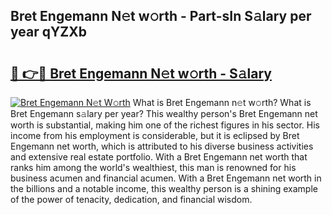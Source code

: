 ## Bret Engemann N𝚎t w𝚘rth - Part-sIn S𝚊lary per year qYZXb

# <h2><a href="http://gc2hgvz.nevu.top/?p=Bret+Engemann">🔗 👉🔴 Bret Engemann N𝚎t w𝚘rth - S𝚊lary</a></h2>

[![Bret Engemann N𝚎t W𝚘rth](https://i.imgur.com/Oavwk0R.jpeg)](http://gc2hgvz.nevu.top/?p=Bret+Engemann)
What is Bret Engemann n𝚎t w𝚘rth? What is Bret Engemann s𝚊lary per year?
This wealthy person's Bret Engemann net worth is substantial, making him one of the richest figures in his sector. His income from his employment is considerable, but it is eclipsed by Bret Engemann net worth, which is attributed to his diverse business activities and extensive real estate portfolio. With a Bret Engemann net worth that ranks him among the world's wealthiest, this man is renowned for his business acumen and financial acumen. With a Bret Engemann net worth in the billions and a notable income, this wealthy person is a shining example of the power of tenacity, dedication, and financial wisdom.
